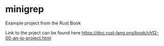# minigrep
Example project from the Rust Book

Link to the prject can be found here
https://doc.rust-lang.org/book/ch12-00-an-io-project.html
